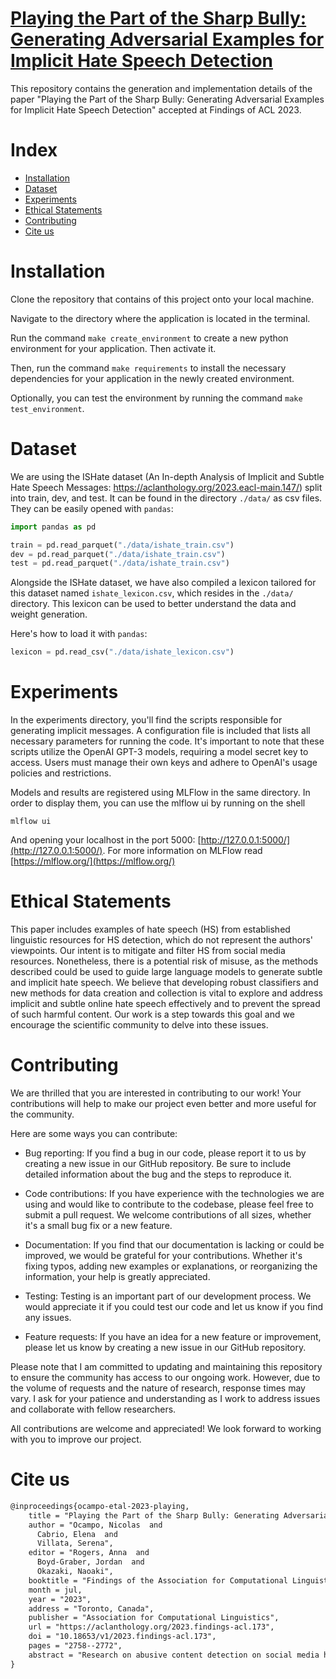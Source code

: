 # [Playing the Part of the Sharp Bully: Generating Adversarial Examples for Implicit Hate Speech Detection](https://aclanthology.org/2023.findings-acl.173/)
This repository contains the generation and implementation details of the paper "Playing the Part of the Sharp Bully: Generating Adversarial Examples for
Implicit Hate Speech Detection" accepted at Findings of ACL 2023.

# Index

- [Installation](#installation)
- [Dataset](#dataset)
- [Experiments](#experiments)
- [Ethical Statements](#ethical-statements)
- [Contributing](#contributing)
- [Cite us](#cite-us)

# Installation

Clone the repository that contains of this project onto your local machine.

Navigate to the directory where the application is located in the terminal.

Run the command `make create_environment` to create a new python environment for
your application. Then activate it.

Then, run the command `make requirements` to install the necessary dependencies
for your application in the newly created environment.

Optionally, you can test the environment by running the command `make
test_environment`.

# Dataset

We are using the ISHate dataset (An In-depth Analysis of Implicit and Subtle
Hate Speech Messages: https://aclanthology.org/2023.eacl-main.147/) split into
train, dev, and test. It can be found in the directory `./data/` as csv files.
They can be easily opened with `pandas`:

```python
import pandas as pd

train = pd.read_parquet("./data/ishate_train.csv")
dev = pd.read_parquet("./data/ishate_train.csv")
test = pd.read_parquet("./data/ishate_train.csv")
```

Alongside the ISHate dataset, we have also compiled a lexicon tailored for this
dataset named `ishate_lexicon.csv`, which resides in the `./data/` directory.
This lexicon can be used to better understand the data and weight generation.

Here's how to load it with `pandas`:

```python
lexicon = pd.read_csv("./data/ishate_lexicon.csv")
```

# Experiments

In the experiments directory, you'll find the scripts responsible for generating
implicit messages. A configuration file is included that lists all necessary
parameters for running the code. It's important to note that these scripts
utilize the OpenAI GPT-3 models, requiring a model secret key to access. Users
must manage their own keys and adhere to OpenAI's usage policies and
restrictions.

Models and results are registered using MLFlow in the same directory. In order
to display them, you can use the mlflow ui by running on the shell

```shell
mlflow ui
```

And opening your localhost in the port 5000: [http://127.0.0.1:5000/](http://127.0.0.1:5000/). For more information on MLFlow read [https://mlflow.org/](https://mlflow.org/)

# Ethical Statements

This paper includes examples of hate speech (HS) from established linguistic
resources for HS detection, which do not represent the authors' viewpoints. Our
intent is to mitigate and filter HS from social media resources. Nonetheless,
there is a potential risk of misuse, as the methods described could be used to
guide large language models to generate subtle and implicit hate speech. We
believe that developing robust classifiers and new methods for data creation and
collection is vital to explore and address implicit and subtle online hate
speech effectively and to prevent the spread of such harmful content. Our work
is a step towards this goal and we encourage the scientific community to delve
into these issues.

# Contributing

We are thrilled that you are interested in contributing to our work! Your
contributions will help to make our project even better and more useful for the
community.

Here are some ways you can contribute:

- Bug reporting: If you find a bug in our code, please report it to us by
  creating a new issue in our GitHub repository. Be sure to include detailed
  information about the bug and the steps to reproduce it.

- Code contributions: If you have experience with the technologies we are using
  and would like to contribute to the codebase, please feel free to submit a
  pull request. We welcome contributions of all sizes, whether it's a small bug
  fix or a new feature.

- Documentation: If you find that our documentation is lacking or could be
  improved, we would be grateful for your contributions. Whether it's fixing
  typos, adding new examples or explanations, or reorganizing the information,
  your help is greatly appreciated.

- Testing: Testing is an important part of our development process. We would
  appreciate it if you could test our code and let us know if you find any
  issues.

- Feature requests: If you have an idea for a new feature or improvement, please
  let us know by creating a new issue in our GitHub repository.

Please note that I am committed to updating and maintaining this repository to
ensure the community has access to our ongoing work. However, due to the volume
of requests and the nature of research, response times may vary. I ask for your
patience and understanding as I work to address issues and collaborate with
fellow researchers.

All contributions are welcome and appreciated! We look forward to working with
you to improve our project.

# Cite us

```tex
@inproceedings{ocampo-etal-2023-playing,
    title = "Playing the Part of the Sharp Bully: Generating Adversarial Examples for Implicit Hate Speech Detection",
    author = "Ocampo, Nicolas  and
      Cabrio, Elena  and
      Villata, Serena",
    editor = "Rogers, Anna  and
      Boyd-Graber, Jordan  and
      Okazaki, Naoaki",
    booktitle = "Findings of the Association for Computational Linguistics: ACL 2023",
    month = jul,
    year = "2023",
    address = "Toronto, Canada",
    publisher = "Association for Computational Linguistics",
    url = "https://aclanthology.org/2023.findings-acl.173",
    doi = "10.18653/v1/2023.findings-acl.173",
    pages = "2758--2772",
    abstract = "Research on abusive content detection on social media has primarily focused on explicit forms of hate speech (HS), that are often identifiable by recognizing hateful words and expressions. Messages containing linguistically subtle and implicit forms of hate speech still constitute an open challenge for automatic hate speech detection. In this paper, we propose a new framework for generating adversarial implicit HS short-text messages using Auto-regressive Language Models. Moreover, we propose a strategy to group the generated implicit messages in complexity levels (EASY, MEDIUM, and HARD categories) characterizing how challenging these messages are for supervised classifiers. Finally, relying on (Dinan et al., 2019; Vidgen et al., 2021), we propose a {``}build it, break it, fix it{''}, training scheme using HARD messages showing how iteratively retraining on HARD messages substantially leverages SOTA models{'} performances on implicit HS benchmarks.",
}

```
